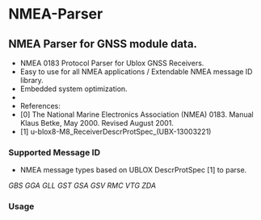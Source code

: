 # NMEA-Parser

## NMEA Parser for GNSS module data.

 *  NMEA 0183 Protocol Parser for Ublox GNSS Receivers.
 *	Easy to use for all NMEA applications / Extendable NMEA message ID library. 
 *  Embedded system optimization.  
 *
 *	References: 
 *  [0] The National Marine Electronics Association (NMEA) 0183. Manual Klaus Betke, May 2000. Revised August 2001.
 *	[1] u-blox8-M8_ReceiverDescrProtSpec_(UBX-13003221)
 

### Supported Message ID

* NMEA message types based on UBLOX DescrProtSpec [1] to parse.

_GBS_
_GGA_
_GLL_
_GST_
_GSA_
_GSV_
_RMC_
_VTG_
_ZDA_

### Usage
